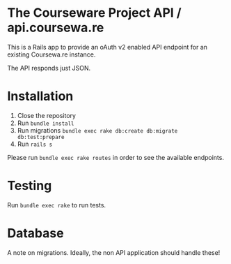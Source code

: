 The Courseware Project API / api.coursewa.re
============================================

This is a Rails app to provide an oAuth v2 enabled API endpoint for an
existing Coursewa.re instance.

The API responds just JSON.

# Installation

1. Close the repository
2. Run `bundle install`
3. Run migrations `bundle exec rake db:create db:migrate db:test:prepare`
4. Run `rails s`

Please run `bundle exec rake routes` in order to see the available endpoints.

# Testing

Run `bundle exec rake` to run tests.

# Database

A note on migrations. Ideally, the non API application should handle these!
